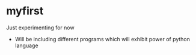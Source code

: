 # myfirst
Just experimenting for now
- Will be including different programs which will exhibit power of python language
